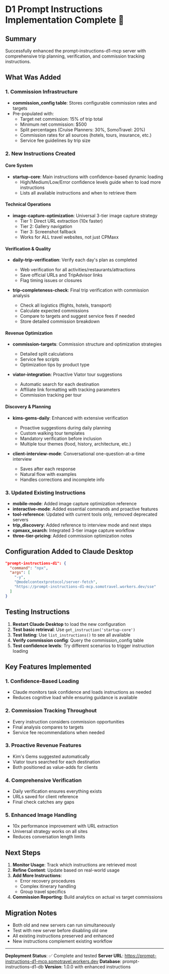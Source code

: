# D1 Prompt Instructions Implementation Complete 🎉

## Summary
Successfully enhanced the prompt-instructions-d1-mcp server with comprehensive trip planning, verification, and commission tracking instructions.

## What Was Added

### 1. Commission Infrastructure
- **commission_config table**: Stores configurable commission rates and targets
- Pre-populated with:
  - Target net commission: 15% of trip total
  - Minimum net commission: $500
  - Split percentages (Cruise Planners: 30%, SomoTravel: 20%)
  - Commission rates for all sources (hotels, tours, insurance, etc.)
  - Service fee guidelines by trip size

### 2. New Instructions Created

#### Core System
- **startup-core**: Main instructions with confidence-based dynamic loading
  - High/Medium/Low/Error confidence levels guide when to load more instructions
  - Lists all available instructions and when to retrieve them

#### Technical Operations
- **image-capture-optimization**: Universal 3-tier image capture strategy
  - Tier 1: Direct URL extraction (10x faster)
  - Tier 2: Gallery navigation
  - Tier 3: Screenshot fallback
  - Works for ALL travel websites, not just CPMaxx

#### Verification & Quality
- **daily-trip-verification**: Verify each day's plan as completed
  - Web verification for all activities/restaurants/attractions
  - Save official URLs and TripAdvisor links
  - Flag timing issues or closures
  
- **trip-completeness-check**: Final trip verification with commission analysis
  - Check all logistics (flights, hotels, transport)
  - Calculate expected commissions
  - Compare to targets and suggest service fees if needed
  - Store detailed commission breakdown

#### Revenue Optimization
- **commission-targets**: Commission structure and optimization strategies
  - Detailed split calculations
  - Service fee scripts
  - Optimization tips by product type

- **viator-integration**: Proactive Viator tour suggestions
  - Automatic search for each destination
  - Affiliate link formatting with tracking parameters
  - Commission tracking per tour

#### Discovery & Planning
- **kims-gems-daily**: Enhanced with extensive verification
  - Proactive suggestions during daily planning
  - Custom walking tour templates
  - Mandatory verification before inclusion
  - Multiple tour themes (food, history, architecture, etc.)

- **client-interview-mode**: Conversational one-question-at-a-time interview
  - Saves after each response
  - Natural flow with examples
  - Handles corrections and incomplete info

### 3. Updated Existing Instructions
- **mobile-mode**: Added image capture optimization reference
- **interactive-mode**: Added essential commands and proactive features
- **tool-reference**: Updated with current tools only, removed deprecated servers
- **trip_discovery**: Added reference to interview mode and next steps
- **cpmaxx_search**: Integrated 3-tier image capture workflow
- **three-tier-pricing**: Added commission optimization notes

## Configuration Added to Claude Desktop

```json
"prompt-instructions-d1": {
  "command": "npx",
  "args": [
    "-y",
    "@modelcontextprotocol/server-fetch",
    "https://prompt-instructions-d1-mcp.somotravel.workers.dev/sse"
  ]
}
```

## Testing Instructions

1. **Restart Claude Desktop** to load the new configuration
2. **Test basic retrieval**: Use `get_instruction('startup-core')` 
3. **Test listing**: Use `list_instructions()` to see all available
4. **Verify commission config**: Query the commission_config table
5. **Test confidence levels**: Try different scenarios to trigger instruction loading

## Key Features Implemented

### 1. Confidence-Based Loading
- Claude monitors task confidence and loads instructions as needed
- Reduces cognitive load while ensuring guidance is available

### 2. Commission Tracking Throughout
- Every instruction considers commission opportunities
- Final analysis compares to targets
- Service fee recommendations when needed

### 3. Proactive Revenue Features
- Kim's Gems suggested automatically
- Viator tours searched for each destination
- Both positioned as value-adds for clients

### 4. Comprehensive Verification
- Daily verification ensures everything exists
- URLs saved for client reference
- Final check catches any gaps

### 5. Enhanced Image Handling
- 10x performance improvement with URL extraction
- Universal strategy works on all sites
- Reduces conversation length limits

## Next Steps

1. **Monitor Usage**: Track which instructions are retrieved most
2. **Refine Content**: Update based on real-world usage
3. **Add More Instructions**: 
   - Error recovery procedures
   - Complex itinerary handling
   - Group travel specifics
4. **Commission Reporting**: Build analytics on actual vs target commissions

## Migration Notes

- Both old and new servers can run simultaneously
- Test with new server before disabling old one
- All existing instructions preserved and enhanced
- New instructions complement existing workflow

---

**Deployment Status**: ✅ Complete and tested
**Server URL**: https://prompt-instructions-d1-mcp.somotravel.workers.dev
**Database**: prompt-instructions-d1-db
**Version**: 1.0.0 with enhanced instructions